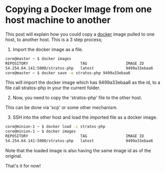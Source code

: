 Copying a Docker Image from one host machine to another
=========

This post will explain how you could copy a [docker](https://www.docker.com/) image pulled to one host, to another host. This is a 3 step process;

1. Import the docker image as a file.

```sh
core@master ~ $ docker images
REPOSITORY                       TAG                 IMAGE ID            CREATED             VIRTUAL SIZE
54.254.64.141:5000/stratos-php   latest              9499a33ebaa6        20 hours ago        700.3 MB
core@master ~ $ docker save -o stratos-php 9499a33ebaa6

```
This will import the docker image which has 9499a33ebaa6 as the id, to a file call stratos-php in your the current folder.

2. Now, you need to copy the 'stratos-php' file to the other host.

This can be done via 'scp' or some other mechanism. 

3. SSH into the other host and load the imported file as a docker image.

```sh
core@minion-1 ~ $ docker load -i stratos-php 
core@minion-1 ~ $ docker images
REPOSITORY                       TAG                 IMAGE ID            CREATED             VIRTUAL SIZE
54.254.64.141:5000/stratos-php   latest              9499a33ebaa6        20 hours ago        700.3 MB

```
Note that the loaded image is also having the same image id as of the original.

That's it for now!
